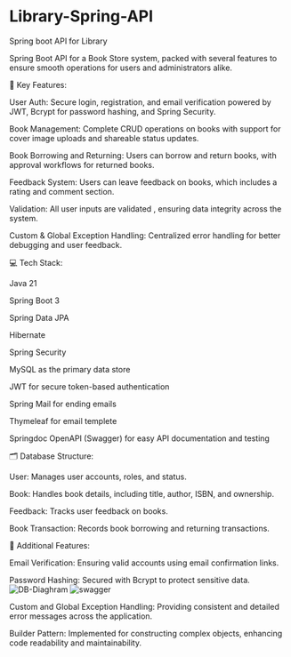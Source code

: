 # Library-Spring-API
Spring boot API for Library

Spring Boot API for a Book Store system, packed with several features to ensure smooth operations for users and administrators alike.

🔧 Key Features:

User Auth: Secure login, registration, and email verification powered by JWT, Bcrypt for password hashing, and Spring Security.

Book Management: Complete CRUD operations on books with support for cover image uploads and shareable status updates.

Book Borrowing and Returning: Users can borrow and return books, with approval workflows for returned books.

Feedback System: Users can leave feedback on books, which includes a rating and comment section.

Validation: All user inputs are validated , ensuring data integrity across the system.

Custom & Global Exception Handling: Centralized error handling for better debugging and user feedback.

💻 Tech Stack:

Java 21

Spring Boot 3

Spring Data JPA

Hibernate

Spring Security

MySQL as the primary data store

JWT for secure token-based authentication

Spring Mail for ending emails

Thymeleaf for email templete

Springdoc OpenAPI (Swagger) for easy API documentation and testing

🗂 Database Structure:

User: Manages user accounts, roles, and status.

Book: Handles book details, including title, author, ISBN, and ownership.

Feedback: Tracks user feedback on books.

Book Transaction: Records book borrowing and returning transactions.

🌟 Additional Features:

Email Verification: Ensuring valid accounts using email confirmation links.

Password Hashing: Secured with Bcrypt to protect sensitive data.
![DB-Diaghram](https://github.com/user-attachments/assets/a316f649-ca65-42cb-b19b-2270cb5945a2)
![swagger](https://github.com/user-attachments/assets/ef35383a-616e-438c-b67e-79fef1fc25e0)


Custom and Global Exception Handling: Providing consistent and detailed error messages across the application.

Builder Pattern: Implemented for constructing complex objects, enhancing code readability and maintainability.

